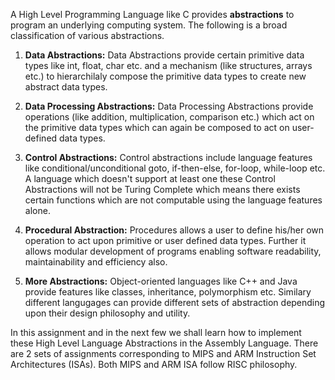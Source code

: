 A High Level Programming Language like C provides **abstractions** to program an underlying computing system. The following is a broad classification of various abstractions.

1. **Data Abstractions:** Data Abstractions provide certain primitive data types like int, float, char etc. and a mechanism (like structures, arrays etc.) to hierarchilaly compose the primitive data types to create new abstract data types.

2. **Data Processing Abstractions:** Data Processing Abstractions provide operations (like addition, multiplication, comparison etc.) which act on the primitive data types which can again be composed to act on user-defined data types.

3. **Control Abstractions:** Control abstractions include language features like conditional/unconditional goto, if-then-else, for-loop, while-loop etc. A language which doesn't support at least one these Control Abstractions will not be Turing Complete which means there exists certain functions which are not computable using the language features alone.

4. **Procedural Abstraction:** Procedures allows a user to define his/her own operation to act upon primitive or user defined data types. Further it allows modular development of programs enabling software readability, maintainability and efficiency also.

5. **More Abstractions:** Object-oriented languages like C++ and Java provide features like classes, inheritance, polymorphism etc. Similary different langugages can provide different sets of abstraction depending upon their design philosophy and utility.

In this assignment and in the next few we shall learn how to implement these High Level Language Abstractions in the Assembly Language. There are 2 sets of assignments corresponding to MIPS and ARM Instruction Set Architectures (ISAs). Both MIPS and ARM ISA follow RISC philosophy.